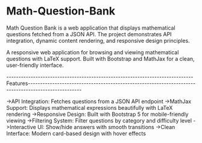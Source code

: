 # Math-Question-Bank
Math Question Bank is a web application that displays mathematical questions fetched from a JSON API. The project demonstrates API integration, dynamic content rendering, and responsive design principles.


A responsive web application for browsing and viewing mathematical questions with LaTeX support. Built with Bootstrap and MathJax for a clean, user-friendly interface. 


-----------------------------------------------------------------------------Features----------------------------------------------------------------------------------------------------

->API Integration: Fetches questions from a JSON API endpoint
->MathJax Support: Displays mathematical expressions beautifully with LaTeX rendering
->Responsive Design: Built with Bootstrap 5 for mobile-friendly viewing
->Filtering System: Filter questions by category and difficulty level
->Interactive UI: Show/hide answers with smooth transitions
->Clean Interface: Modern card-based design with hover effects
